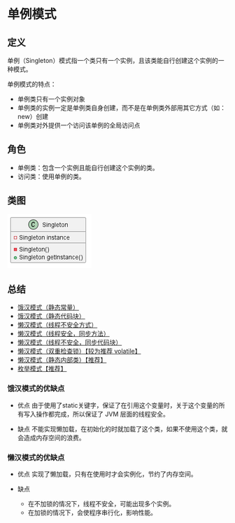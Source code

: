 # 单例模式

## 定义

单例（Singleton）模式指一个类只有一个实例，且该类能自行创建这个实例的一种模式。

单例模式的特点：

- 单例类只有一个实例对象
- 单例类的实例一定是单例类自身创建，而不是在单例类外部用其它方式（如：new）创建
- 单例类对外提供一个访问该单例的全局访问点

## 角色

- 单例类：包含一个实例且能自行创建这个实例的类。
- 访问类：使用单例的类。

## 类图

![单例模式（Singleton Pattern）](src/main/resources/static/diagram.png '单例模式（Singleton Pattern）')

## 总结

- [饿汉模式（静态常量）](src/main/java/org/springframework/cloud/pattern/hungry/constant '饿汉模式（静态常量）')
- [饿汉模式（静态代码块）](src/main/java/org/springframework/cloud/pattern/hungry/block '饿汉模式（静态代码块）')
- [懒汉模式（线程不安全方式）](src/main/java/org/springframework/cloud/pattern/lazy/notsafe/comm '懒汉模式（线程不安全方式）')
- [懒汉模式（线程安全，同步方法）](src/main/java/org/springframework/cloud/pattern/lazy/safe/method '懒汉模式（线程安全，同步方法）')
- [懒汉模式（线程不安全，同步代码块）](src/main/java/org/springframework/cloud/pattern/lazy/notsafe/block '懒汉模式（线程不安全，同步代码块）')
- [懒汉模式（双重检查锁）【较为推荐 volatile】](src/main/java/org/springframework/cloud/pattern/lazy/safe/dcl '懒汉模式（双重检查锁）')
- [懒汉模式（静态内部类）【推荐】](src/main/java/org/springframework/cloud/pattern/lazy/safe/internal '懒汉模式（静态内部类）')
- [枚举模式【推荐】](src/main/java/org/springframework/cloud/pattern/enumeration '枚举模式')

### 饿汉模式的优缺点
- 优点
   由于使用了static关键字，保证了在引用这个变量时，关于这个变量的所有写入操作都完成，所以保证了 JVM 层面的线程安全。

- 缺点
   不能实现懒加载，在初始化的时就加载了这个类，如果不使用这个类，就会造成内存空间的浪费。

### 懒汉模式的优缺点
- 优点
   实现了懒加载，只有在使用时才会实例化，节约了内存空间。

- 缺点
   - 在不加锁的情况下，线程不安全，可能出现多个实例。
   - 在加锁的情况下，会使程序串行化，影响性能。
